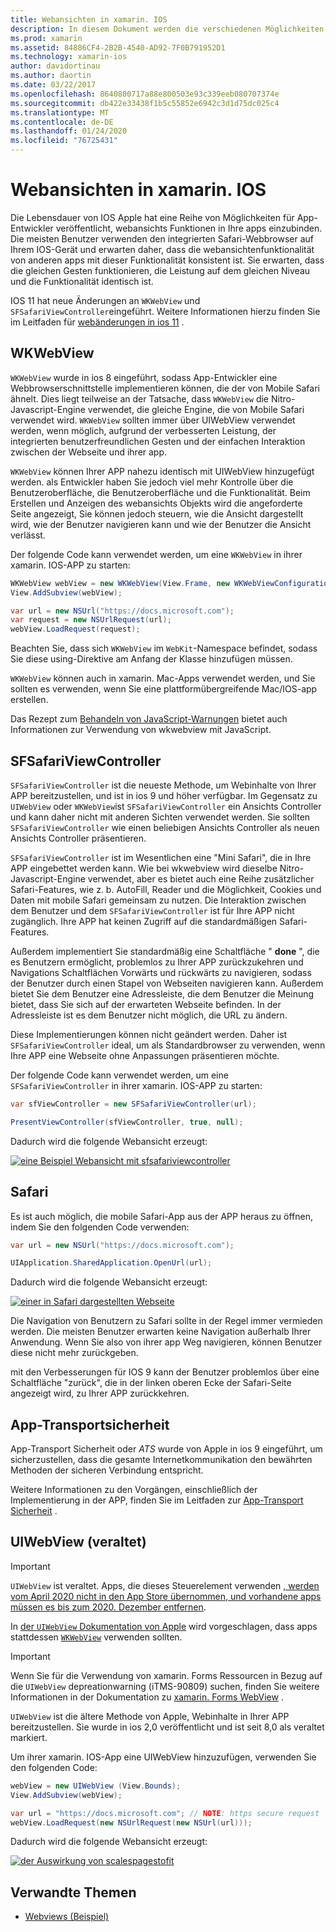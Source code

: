 ```yaml
---
title: Webansichten in xamarin. IOS
description: In diesem Dokument werden die verschiedenen Möglichkeiten beschrieben, wie eine xamarin. IOS-App Webinhalte anzeigen kann. Darin werden wkwebview, sfsafariviewcontroller, Safari und App-Transportsicherheit erläutert.
ms.prod: xamarin
ms.assetid: 84886CF4-2B2B-4540-AD92-7F0B791952D1
ms.technology: xamarin-ios
author: davidortinau
ms.author: daortin
ms.date: 03/22/2017
ms.openlocfilehash: 8640800717a88e800503e93c339eeb080707374e
ms.sourcegitcommit: db422e33438f1b5c55852e6942c3d1d75dc025c4
ms.translationtype: MT
ms.contentlocale: de-DE
ms.lasthandoff: 01/24/2020
ms.locfileid: "76725431"
---
```

# <a name="web-views-in-xamarinios"></a>Webansichten in xamarin. IOS

Die Lebensdauer von IOS Apple hat eine Reihe von Möglichkeiten für App-Entwickler veröffentlicht, webansichts Funktionen in Ihre apps einzubinden. Die meisten Benutzer verwenden den integrierten Safari-Webbrowser auf Ihrem IOS-Gerät und erwarten daher, dass die webansichtenfunktionalität von anderen apps mit dieser Funktionalität konsistent ist. Sie erwarten, dass die gleichen Gesten funktionieren, die Leistung auf dem gleichen Niveau und die Funktionalität identisch ist.

IOS 11 hat neue Änderungen an `WKWebView` und `SFSafariViewController`eingeführt. Weitere Informationen hierzu finden Sie im Leitfaden für [webänderungen in ios 11](~/ios/platform/introduction-to-ios11/web.md) .

## <a name="wkwebview"></a>WKWebView

`WKWebView` wurde in ios 8 eingeführt, sodass App-Entwickler eine Webbrowserschnittstelle implementieren können, die der von Mobile Safari ähnelt. Dies liegt teilweise an der Tatsache, dass `WKWebView` die Nitro-Javascript-Engine verwendet, die gleiche Engine, die von Mobile Safari verwendet wird. `WKWebView` sollten immer über UIWebView verwendet werden, wenn möglich, aufgrund der verbesserten Leistung, der integrierten benutzerfreundlichen Gesten und der einfachen Interaktion zwischen der Webseite und ihrer app.

`WKWebView` können Ihrer APP nahezu identisch mit UIWebView hinzugefügt werden. als Entwickler haben Sie jedoch viel mehr Kontrolle über die Benutzeroberfläche, die Benutzeroberfläche und die Funktionalität. Beim Erstellen und Anzeigen des webansichts Objekts wird die angeforderte Seite angezeigt, Sie können jedoch steuern, wie die Ansicht dargestellt wird, wie der Benutzer navigieren kann und wie der Benutzer die Ansicht verlässt.  

Der folgende Code kann verwendet werden, um eine `WKWebView` in ihrer xamarin. IOS-APP zu starten:

```csharp
WKWebView webView = new WKWebView(View.Frame, new WKWebViewConfiguration());
View.AddSubview(webView);

var url = new NSUrl("https://docs.microsoft.com");
var request = new NSUrlRequest(url);
webView.LoadRequest(request);
```

Beachten Sie, dass sich `WKWebView` im `WebKit`-Namespace befindet, sodass Sie diese using-Direktive am Anfang der Klasse hinzufügen müssen.

`WKWebView` können auch in xamarin. Mac-Apps verwendet werden, und Sie sollten es verwenden, wenn Sie eine plattformübergreifende Mac/IOS-app erstellen.

Das Rezept zum [Behandeln von JavaScript-Warnungen](https://github.com/xamarin/recipes/tree/master/Recipes/ios/content_controls/web_view/handle_javascript_alerts) bietet auch Informationen zur Verwendung von wkwebview mit JavaScript.

## <a name="sfsafariviewcontroller"></a>SFSafariViewController

 `SFSafariViewController` ist die neueste Methode, um Webinhalte von Ihrer APP bereitzustellen, und ist in ios 9 und höher verfügbar. Im Gegensatz zu `UIWebView` oder `WKWebView`ist `SFSafariViewController` ein Ansichts Controller und kann daher nicht mit anderen Sichten verwendet werden. Sie sollten `SFSafariViewController` wie einen beliebigen Ansichts Controller als neuen Ansichts Controller präsentieren.

 `SFSafariViewController` ist im Wesentlichen eine "Mini Safari", die in Ihre APP eingebettet werden kann. Wie bei wkwebview wird dieselbe Nitro-Javascript-Engine verwendet, aber es bietet auch eine Reihe zusätzlicher Safari-Features, wie z. b. AutoFill, Reader und die Möglichkeit, Cookies und Daten mit mobile Safari gemeinsam zu nutzen. Die Interaktion zwischen dem Benutzer und dem `SFSafariViewController` ist für Ihre APP nicht zugänglich. Ihre APP hat keinen Zugriff auf die standardmäßigen Safari-Features.

Außerdem implementiert Sie standardmäßig eine Schaltfläche " **done** ", die es Benutzern ermöglicht, problemlos zu Ihrer APP zurückzukehren und Navigations Schaltflächen Vorwärts und rückwärts zu navigieren, sodass der Benutzer durch einen Stapel von Webseiten navigieren kann. Außerdem bietet Sie dem Benutzer eine Adressleiste, die dem Benutzer die Meinung bietet, dass Sie sich auf der erwarteten Webseite befinden. In der Adressleiste ist es dem Benutzer nicht möglich, die URL zu ändern.

Diese Implementierungen können nicht geändert werden. Daher ist `SFSafariViewController` ideal, um als Standardbrowser zu verwenden, wenn Ihre APP eine Webseite ohne Anpassungen präsentieren möchte.

Der folgende Code kann verwendet werden, um eine `SFSafariViewController` in ihrer xamarin. IOS-APP zu starten:

```csharp
var sfViewController = new SFSafariViewController(url);

PresentViewController(sfViewController, true, null);
```

Dadurch wird die folgende Webansicht erzeugt:

[![eine Beispiel Webansicht mit sfsafariviewcontroller](webview-images/sfsafariviewcontroller.png)](webview-images/sfsafariviewcontroller.png#lightbox)

## <a name="safari"></a>Safari

Es ist auch möglich, die mobile Safari-App aus der APP heraus zu öffnen, indem Sie den folgenden Code verwenden:

```csharp
var url = new NSUrl("https://docs.microsoft.com");

UIApplication.SharedApplication.OpenUrl(url);
```

Dadurch wird die folgende Webansicht erzeugt:

[![einer in Safari dargestellten Webseite](webview-images/safari.png)](webview-images/safari.png#lightbox)

Die Navigation von Benutzern zu Safari sollte in der Regel immer vermieden werden. Die meisten Benutzer erwarten keine Navigation außerhalb Ihrer Anwendung. Wenn Sie also von ihrer app Weg navigieren, können Benutzer diese nicht mehr zurückgeben.

mit den Verbesserungen für IOS 9 kann der Benutzer problemlos über eine Schaltfläche "zurück", die in der linken oberen Ecke der Safari-Seite angezeigt wird, zu Ihrer APP zurückkehren.

## <a name="app-transport-security"></a>App-Transportsicherheit

App-Transport Sicherheit oder *ATS* wurde von Apple in ios 9 eingeführt, um sicherzustellen, dass die gesamte Internetkommunikation den bewährten Methoden der sicheren Verbindung entspricht.

Weitere Informationen zu den Vorgängen, einschließlich der Implementierung in der APP, finden Sie im Leitfaden zur [App-Transport Sicherheit](~/ios/app-fundamentals/ats.md) .

## <a name="uiwebview-deprecated"></a>UIWebView (veraltet)

> [!IMPORTANT]
> `UIWebView` ist veraltet. Apps, die dieses Steuerelement verwenden [, werden vom April 2020 nicht in den App Store übernommen, und vorhandene apps müssen es bis zum 2020. Dezember entfernen](https://developer.apple.com/news/?id=12232019b).
>
> In [der `UIWebView` Dokumentation von Apple](https://developer.apple.com/documentation/uikit/uiwebview) wird vorgeschlagen, dass apps stattdessen [`WKWebView`](#wkwebview) verwenden sollten.

> [!IMPORTANT]
> Wenn Sie für die Verwendung von xamarin. Forms Ressourcen in Bezug auf die `UIWebView` depreationwarning (iTMS-90809) suchen, finden Sie weitere Informationen in der Dokumentation zu [xamarin. Forms WebView](~/xamarin-forms/user-interface/webview.md#uiwebview-deprecation-and-app-store-rejection-itms-90809) .

`UIWebView` ist die ältere Methode von Apple, Webinhalte in Ihrer APP bereitzustellen. Sie wurde in ios 2,0 veröffentlicht und ist seit 8,0 als veraltet markiert.

Um ihrer xamarin. IOS-App eine UIWebView hinzuzufügen, verwenden Sie den folgenden Code:

```csharp
webView = new UIWebView (View.Bounds);
View.AddSubview(webView);

var url = "https://docs.microsoft.com"; // NOTE: https secure request
webView.LoadRequest(new NSUrlRequest(new NSUrl(url)));
```

Dadurch wird die folgende Webansicht erzeugt:

[![der Auswirkung von scalespagestofit](webview-images/webview.png)](webview-images/webview.png#lightbox)

## <a name="related-links"></a>Verwandte Themen

- [Webviews (Beispiel)](https://docs.microsoft.com/samples/xamarin/ios-samples/webview)
